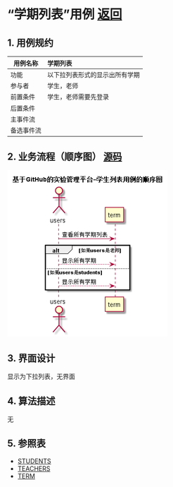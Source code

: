 <!-- markdownlint-disable MD033-->
<!-- 禁止MD033类型的警告 https://www.npmjs.com/package/markdownlint -->

# “学期列表”用例 [返回](../README.md)
## 1. 用例规约

|用例名称|学期列表|
|-------|:-------------|
|功能|以下拉列表形式的显示出所有学期|
|参与者|学生，老师|
|前置条件|学生，老师需要先登录|
|后置条件| |
|主事件流| |
|备选事件流| |

## 2. 业务流程（顺序图） [源码](../src/学期列表.puml)
![sequence1](../学期列表.png) 

## 3. 界面设计

显示为下拉列表，无界面

## 4. 算法描述

无
    
## 5. 参照表

- [STUDENTS](../数据库设计.md/#STUDENTS)
- [TEACHERS](../数据库设计.md/#GRADES)
- [TERM](../数据库设计.md/#TERM)


